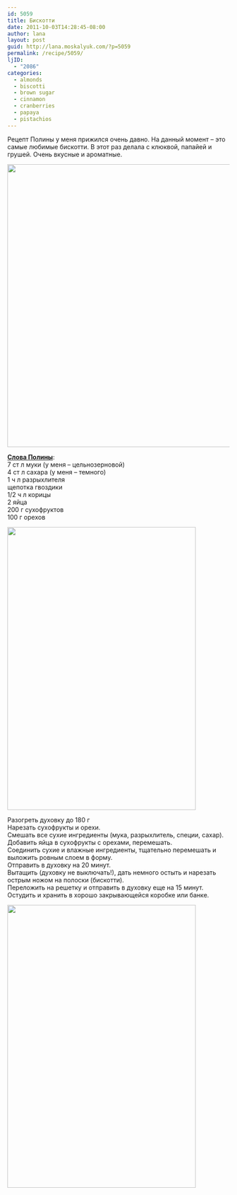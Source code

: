 ```yaml
---
id: 5059
title: Бискотти
date: 2011-10-03T14:28:45-08:00
author: lana
layout: post
guid: http://lana.moskalyuk.com/?p=5059
permalink: /recipe/5059/
ljID:
  - "2086"
categories:
  - almonds
  - biscotti
  - brown sugar
  - cinnamon
  - cranberries
  - papaya
  - pistachios
---
```

Рецепт Полины у меня прижился очень давно. На данный момент &#8211; это самые любимые бискотти. В этот раз делала с клюквой, папайей и грушей. Очень вкусные и ароматные.

<img loading="lazy" class="alignnone" title="biscotti" src="http://farm7.static.flickr.com/6015/6208519553_ac5441e571_z.jpg" alt="" width="549" height="640" /> 

**[Слова Полины](http://polemika.livejournal.com/134854.html?view=2626758#t2626758)**:  
7 ст л муки (у меня – цельнозерновой)  
4 ст л сахара (у меня – темного)  
1 ч л разрыхлителя  
щепотка гвоздики  
1/2 ч л корицы  
2 яйца  
200 г сухофруктов  
100 г орехов

<img loading="lazy" class="alignnone" title="biscotti" src="http://farm7.static.flickr.com/6072/6209091986_5252211894_z.jpg" alt="" width="427" height="640" /> 

Разогреть духовку до 180 г  
Нарезать сухофрукты и орехи.  
Смешать все сухие ингредиенты (мука, разрыхлитель, специи, сахар).  
Добавить яйца в сухофрукты с орехами, перемешать.  
Соединить сухие и влажные ингредиенты, тщательно перемешать и выложить ровным слоем в форму.  
Отправить в духовку на 20 минут.  
Вытащить (духовку не выключать!), дать немного остыть и нарезать острым ножом на полоски (бискотти).  
Переложить на решетку и отправить в духовку еще на 15 минут.  
Остудить и хранить в хорошо закрывающейся коробке или банке.

<img loading="lazy" class="alignnone" title="biscotti" src="http://farm7.static.flickr.com/6013/6208583105_2924d23433_z.jpg" alt="" width="427" height="640" />